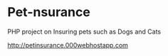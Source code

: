 # Pet-nsurance
PHP project on Insuring pets such as Dogs and Cats

http://petinsurance.000webhostapp.com
